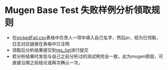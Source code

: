 # Mugen Base Test 失败样例分析领取规则
- 在[pickedFail.csv](./pickedFail.csv)表格中负责人一项中填入自己名字，然后pr，视为已领取，日志对应链接在表格中已注明
- 领取后分析结果提交到[res_list](https://github.com/KotorinMinami/res_list)进行提交
- 若分析结果时发现与自己之前分析过的测试例完全一致，此为mugen原因，可直接沿用之前结论或再次确认一次。